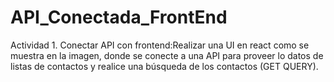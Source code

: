 # API_Conectada_FrontEnd
Actividad 1. Conectar API con frontend:Realizar una UI en react como se muestra en la imagen, donde se conecte a una API para proveer lo datos de listas de contactos y realice una búsqueda de los contactos (GET QUERY).
